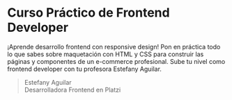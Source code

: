 # Curso Práctico de Frontend Developer

¡Aprende desarrollo frontend con responsive design! Pon en práctica todo lo que sabes sobre maquetación con HTML y CSS para construir las páginas y componentes de un e-commerce profesional. Sube tu nivel como frontend developer con tu profesora Estefany Aguilar.

> Estefany Aguilar  
> Desarrolladora Frontend en Platzi
